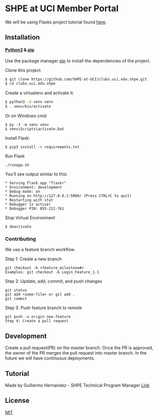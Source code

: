 # SHPE at UCI Member Portal

We will be using Flasks project tutorial found [here](http://flask.palletsprojects.com/en/1.1.x/tutorial/).

## Installation

#### [Python3](https://www.python.org/downloads/) & [pip](https://pip.pypa.io/en/stable/)

Use the package manager [pip](https://pip.pypa.io/en/stable/) to install the dependencies of the project.

Clone this project.

```bash
$ git clone https://github.com/SHPE-at-UCI/clubs.uci.edu.shpe.git
$ cd clubs.uci.edu.shpe
```

Create a virtualenv and activate it:

```bash
$ python3 -m venv venv
$ . venv/bin/activate
```

Or on Windows cmd:

```
$ py -3 -m venv venv
$ venv\Scripts\activate.bat
```

Install Flask:

```
$ pip3 install -r requirements.txt
```

Run Flask
```
./runapp.sh
```

You’ll see output similar to this:

```
* Serving Flask app "flaskr"
* Environment: development
* Debug mode: on
* Running on http://127.0.0.1:5000/ (Press CTRL+C to quit)
* Restarting with stat
* Debugger is active!
* Debugger PIN: 855-212-761
```

Stop Virtual Environment

```
$ deactivate
```

### Contributing

We use a feature branch workflow.

Step 1: Create a new branch

```
git checkout -b <feature_milestone#>
Examples: git checkout -b Login_Feature_1.1
```

Step 2: Update, add, commit, and push changes

```
git status
git add <some-file> or git add .
git commit
```

Step 3: Push feature branch to remote

```
git push -u origin new-feature
Step 4: Create a pull request
```

## Development

Create a pull request(PR) on the master branch.
Once the PR is approved, the owner of the PR merges the pull request into master branch.
In the future we will have continuous deployments.

## Tutorial

Made by Guillermo Hernandez - SHPE Technical Program Manager
[Link](https://www.youtube.com/watch?v=T0Ml5WnQbJY&feature=youtu.be)

## License

[MIT](https://choosealicense.com/licenses/mit/)
